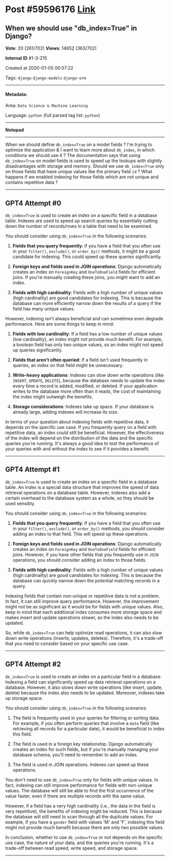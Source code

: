 
# Post \#59596176 [Link](https://stackoverflow.com/questions/59596176/)

## When we should use "db_index=True" in Django?

**Vote**: 20 (261/702) **Views**: 14652 (363/702) 

**Internal ID** \#1-3-215

Created at 2020-01-05 00:57:22

Tags: `django` `django-models` `django-orm`

----------

#### Metadata:

Area: `Data Science & Machine Learning`

Language: `python` (full parsed tag list: `python`)

----------

**Notepad**


----------

When we should define `db_index=True` on a model fields ?
I'm trying to optimize the application & I want to learn more about `db_index`, in which conditions we should use it ?
The documentation says that using `db_index=True` on model fields is used to speed up the lookups with slightly disadvantages with storage and memory.
Should we use `db_index=True` only on those fields that have unique values like the primary field `id` ? 
What happens if we enabled indexing for those fields which are not unique and contains repetitive data ?


----------
        
## GPT4 Attempt \#0

`db_index=True` is used to create an index on a specific field in a database table. Indexes are used to speed up search queries by essentially cutting down the number of records/rows in a table that need to be examined. 

You should consider using `db_index=True` in the following scenarios:

1. **Fields that you query frequently**: If you have a field that you often use in your `filter()`, `exclude()`, or `order_by()` methods, it might be a good candidate for indexing. This could speed up these queries significantly.

2. **Foreign keys and fields used in JOIN operations**: Django automatically creates an index on `ForeignKey` and `OneToOneField` fields for efficient joins. If you're manually creating these joins, you might want to add an index.

3. **Fields with high cardinality**: Fields with a high number of unique values (high cardinality) are good candidates for indexing. This is because the database can more efficiently narrow down the results of a query if the field has many unique values.

However, indexing isn't always beneficial and can sometimes even degrade performance. Here are some things to keep in mind:

1. **Fields with low cardinality**: If a field has a low number of unique values (low cardinality), an index might not provide much benefit. For example, a boolean field has only two unique values, so an index might not speed up queries significantly.

2. **Fields that aren't often queried**: If a field isn't used frequently in queries, an index on that field might be unnecessary.

3. **Write-heavy applications**: Indexes can slow down write operations (like `INSERT`, `UPDATE`, `DELETE`), because the database needs to update the index every time a record is added, modified, or deleted. If your application writes to the database more often than it reads, the cost of maintaining the index might outweigh the benefits.

4. **Storage considerations**: Indexes take up space. If your database is already large, adding indexes will increase its size.

In terms of your question about indexing fields with repetitive data, it depends on the specific use case. If you frequently query on a field with repetitive data, an index could still be beneficial. However, the effectiveness of the index will depend on the distribution of the data and the specific queries you're running. It's always a good idea to test the performance of your queries with and without the index to see if it provides a benefit.

--------

## GPT4 Attempt \#1

`db_index=True` is used to create an index on a specific field in a database table. An index is a special data structure that improves the speed of data retrieval operations on a database table. However, indexes also add a certain overhead to the database system as a whole, so they should be used sensibly.

You should consider using `db_index=True` in the following scenarios:

1. **Fields that you query frequently**: If you have a field that you often use in your `filter()`, `exclude()`, or `order_by()` methods, you should consider adding an index to that field. This will speed up these operations.

2. **Foreign keys and fields used in JOIN operations**: Django automatically creates an index on `ForeignKey` and `OneToOneField` fields for efficient joins. However, if you have other fields that you frequently use in `JOIN` operations, you should consider adding an index to those fields.

3. **Fields with high cardinality**: Fields with a high number of unique values (high cardinality) are good candidates for indexing. This is because the database can quickly narrow down the potential matching records in a query.

Indexing fields that contain non-unique or repetitive data is not a problem. In fact, it can still improve query performance. However, the improvement might not be as significant as it would be for fields with unique values. Also, keep in mind that each additional index consumes more storage space and makes insert and update operations slower, as the index also needs to be updated.

So, while `db_index=True` can help optimize read operations, it can also slow down write operations (inserts, updates, deletes). Therefore, it's a trade-off that you need to consider based on your specific use case.

--------

## GPT4 Attempt \#2

`db_index=True` is used to create an index on a particular field in a database. Indexing a field can significantly speed up data retrieval operations on a database. However, it also slows down write operations (like insert, update, delete) because the index also needs to be updated. Moreover, indexes take up storage space.

You should consider using `db_index=True` in the following scenarios:

1. The field is frequently used in your queries for filtering or sorting data. For example, if you often perform queries that involve a `date` field (like retrieving all records for a particular date), it would be beneficial to index this field.

2. The field is used in a foreign key relationship. Django automatically creates an index for such fields, but if you're manually managing your database schema, you'll need to remember to add an index.

3. The field is used in JOIN operations. Indexes can speed up these operations.

You don't need to use `db_index=True` only for fields with unique values. In fact, indexing can still improve performance for fields with non-unique values. The database will still be able to find the first occurrence of the value faster, even if there are multiple records with the same value.

However, if a field has a very high cardinality (i.e., the data in the field is very repetitive), the benefits of indexing might be reduced. This is because the database will still need to scan through all the duplicate values. For example, if you have a `gender` field with values 'M' and 'F', indexing this field might not provide much benefit because there are only two possible values.

In conclusion, whether to use `db_index=True` or not depends on the specific use case, the nature of your data, and the queries you're running. It's a trade-off between read speed, write speed, and storage space.

--------
